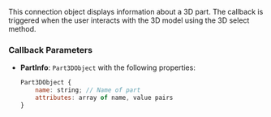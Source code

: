 This connection object displays information about a 3D part. The callback is triggered when the user interacts with the 3D model using the 3D select method.

### Callback Parameters
- **PartInfo**: `Part3DObject` with the following properties:
  ```javascript
  Part3DObject {
      name: string; // Name of part
      attributes: array of name, value pairs
  }
  ```